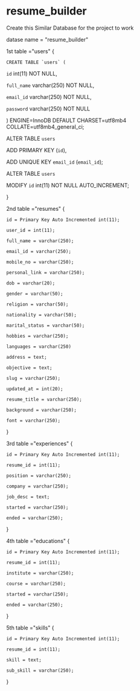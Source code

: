 ﻿# resume_builder


Create this Similar Database for the project to work 

datase name  = "resume_builder"

1st table ="users"
{

    CREATE TABLE `users` (
        
  `id` int(11) NOT NULL,
  
  `full_name` varchar(250) NOT NULL,
  
  `email_id` varchar(250) NOT NULL,
  
  `password` varchar(250) NOT NULL
  
) ENGINE=InnoDB DEFAULT CHARSET=utf8mb4 COLLATE=utf8mb4_general_ci;


ALTER TABLE `users`

  ADD PRIMARY KEY (`id`),
  
  ADD UNIQUE KEY `email_id` (`email_id`);
  

  ALTER TABLE `users`
  
  MODIFY `id` int(11) NOT NULL AUTO_INCREMENT;
  

}

2nd table ="resumes"
{

    id = Primary Key Auto Incremented int(11);

    user_id = int(11);

    full_name = varchar(250);

    email_id = varchar(250);

    mobile_no = varchar(250);

    personal_link = varchar(250);

    dob = varchar(20);

    gender = varchar(50);

    religion = varchar(50);

    nationality = varchar(50);

    marital_status = varchar(50);

    hobbies = varchar(250);

    languages = varchar(250)

    address = text;

    objective = text;

    slug = varchar(250);

    updated_at = int(20);

    resume_title = varchar(250);

    background = varchar(250);

    font = varchar(250);

}

3rd table ="experiences"
{
 
    id = Primary Key Auto Incremented int(11);

    resume_id = int(11);

    position = varchar(250);

    company = varchar(250);

    job_desc = text;

    started = varchar(250);

    ended = varchar(250);

}

4th table ="educations"
{

    id = Primary Key Auto Incremented int(11);

    resume_id = int(11);	

    institute = varchar(250);	

    course = varchar(250);

    started = varchar(250);

    ended = varchar(250);

}

5th table ="skills"
{

    id = Primary Key Auto Incremented int(11);	

    resume_id = int(11);

    skill = text;	

    sub_skill = varchar(250);

}
      